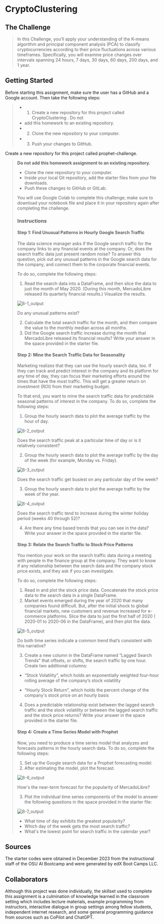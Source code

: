 # CryptoClustering
## The Challenge
>In this Challenge, you’ll apply your understanding of the K-means algorithm and
>principal component analysis (PCA) to classify cryptocurrencies according to
>their price fluctuations across various timeframes. Specifically, you will
>examine price changes over intervals spanning 24 hours, 7 days, 30 days,
>60 days, 200 days, and 1 year.


## Getting Started
Before starting this assignment, make sure the user has a GitHub and a Google
account. Then take the following steps:
>-  1. Create a new repository for this project called CryptoClustering . Do not
>-  add this homework to an existing repository.
>-  2. Clone the new repository to your computer.
>-  3. Push your changes to GitHub.


Create a new repository for this project called prophet-challenge. 
>   **Do not add this homework assignment to an existing repository.**
>-  Clone the new repository to your computer.
>-  Inside your local Git repository, add the starter files from your file 
>   downloads.
>-  Push these changes to GitHub or GitLab.
>
>You will use Google Colab to complete this challenge; make sure to download
>your notebook file and place it in your repository again after completing the
>challenge.
>
>### Instructions
>#### Step 1: Find Unusual Patterns in Hourly Google Search Traffic
>The data science manager asks if the Google search traffic for the company
>links to any financial events at the company. Or, does the search traffic
>data just present random noise? To answer this question, pick out any
>unusual patterns in the Google search data for the company, and connect them
>to the corporate financial events.
>
>   To do so, complete the following steps:
>   1. Read the search data into a DataFrame, and then slice the data to just
>   the month of May 2020. (During this month, MercadoLibre released its
>   quarterly financial results.) Visualize the results.
> 
>![8-1_output](https://github.com/RAC-Git-Hub/prophet-challenge/blob/main/8-1_output.png?raw=true)
>
>Do any unusual patterns exist?
>
>   2. Calculate the total search traffic for the month, and then compare the
>   value to the monthly median across all months.
>   3. Did the Google search traffic increase during the month that MercadoLibre
>   released its financial results? Write your answer in the space provided in
>   the starter file.
>
>#### Step 2: Mine the Search Traffic Data for Seasonality
>Marketing realizes that they can use the hourly search data, too. If they
>can track and predict interest in the company and its platform for any time
>of day, they can focus their marketing efforts around the times that have
>the most traffic. This will get a greater return on investment (ROI) from
>their marketing budget.
>
>To that end, you want to mine the search traffic data for predictable seasonal
>patterns of interest in the company. To do so, complete the following steps:
>   1. Group the hourly search data to plot the average traffic by the hour of
>   day. 
>
>![8-2_output](https://github.com/RAC-Git-Hub/prophet-challenge/blob/main/8-2_output.png?raw=true)
>
>   Does the search traffic peak at a particular time of day or is it
>   relatively consistent?
>
>   2. Group the hourly search data to plot the average traffic by the day of
>   the week (for example, Monday vs. Friday).
>
>![8-3_output](https://github.com/RAC-Git-Hub/prophet-challenge/blob/main/8-3_output.png?raw=true)
>
>   Does the search traffic get busiest on any particular day of the week?
>
>   3. Group the hourly search data to plot the average traffic by the week of
>   the year. 
>
>![8-4_output](https://github.com/RAC-Git-Hub/prophet-challenge/blob/main/8-4_output.png?raw=true)
>
>Does the search traffic tend to increase during the winter holiday
>   period (weeks 40 through 52)?
>
>   4. Are there any time based trends that you can see in the data? Write your
>   answer in the space provided in the starter file.
>
>#### Step 3: Relate the Search Traffic to Stock Price Patterns
>You mention your work on the search traffic data during a meeting with people
>in the finance group at the company. They want to know if any relationship
>between the search data and the company stock price exists, and they ask if you
>can investigate.
>
>To do so, complete the following steps:
>   1. Read in and plot the stock price data. Concatenate the stock price data
>   to the search data in a single DataFrame.
>   2. Market events emerged during the year of 2020 that many companies found
>   difficult. But, after the initial shock to global financial markets, new
>   customers and revenue increased for e-commerce platforms. Slice the data to
>   just the first half of 2020 ( 2020-01 to 2020-06 in the DataFrame), and then
>   plot the data. 
>
>![8-5_output](https://github.com/RAC-Git-Hub/prophet-challenge/blob/main/8-5_output.png?raw=true)
>
>   Do both time series indicate a common trend that’s consistent
>   with this narrative?
>
>   3. Create a new column in the DataFrame named “Lagged Search Trends” that
>   offsets, or shifts, the search traffic by one hour. Create two additional
>   columns:
>-  “Stock Volatility”, which holds an exponentially weighted four-hour rolling
>   average of the company’s stock volatility
>
>-  “Hourly Stock Return”, which holds the percent change of the company's stock
>   price on an hourly basis
>
>   4. Does a predictable relationship exist between the lagged search traffic
>   and the stock volatility or between the lagged search traffic and the stock
>   price returns? Write your answer in the space provided in the starter file.
>
>#### Step 4: Create a Time Series Model with Prophet
>Now, you need to produce a time series model that analyzes and forecasts
>patterns in the hourly search data. To do so, complete the following steps:
>   1. Set up the Google search data for a Prophet forecasting model.
>   2. After estimating the model, plot the forecast. 
>
>![8-6_output](https://github.com/RAC-Git-Hub/prophet-challenge/blob/main/8-6_output.png?raw=true)
>
>   How's the near-term forecast for the popularity of MercadoLibre?
>
>   3. Plot the individual time series components of the model to answer the
>   following questions in the space provided in the starter file:
>
>![8-7_output](https://github.com/RAC-Git-Hub/prophet-challenge/blob/main/8-7_output.png?raw=true)
>
>-  What time of day exhibits the greatest popularity?
>-  Which day of the week gets the most search traffic?
>-  What's the lowest point for search traffic in the calendar year?
>
## Sources
The starter codes were obtained in December 2023 from the instructional staff of
the OSU AI Bootcamp and were generated by edX Boot Camps LLC.
## Collaborators
Although this project was done individually, the skillset used to complete this 
assignment is a culmination of knowledge learned in the classroom setting which
includes lecture materials, example programming from instructors, interactive
dialogue in group settings among fellow students, independent internet research,
and some general programming guidance from sources such as CoPilot and ChatGPT. 
